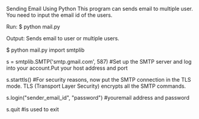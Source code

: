 Sending Email Using Python
This program can sends email to multiple user. You need to input the email id of the users.

Run:
$ python mail.py

Output:
Sends email to user or multiple users.

$ python mail.py 
import smtplib 

s = smtplib.SMTP('smtp.gmail.com', 587) 
#Set up the SMTP server and log into your account.Put your host address and port

s.starttls()
#For security reasons, now put the SMTP connection in the TLS mode. TLS (Transport Layer Security) encrypts all the SMTP commands. 
	
s.login("sender_email_id", "password") 
#youremail address and password
 
s.quit
#is used to exit
